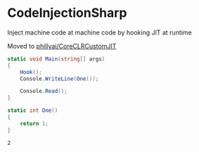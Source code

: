 # CodeInjectionSharp

Inject machine code at machine code by hooking JIT at runtime

Moved to [phillyai/CoreCLRCustomJIT](https://github.com/phillyai/CoreCLRCustomJIT)

```csharp
static void Main(string[] args)
{
    Hook();
    Console.WriteLine(One());

    Console.Read();
}

static int One()
{
    return 1;
}
```

```
2
```
